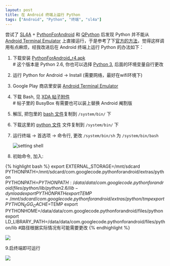 ```yaml
---
layout: post
title: 在 Android 终端上运行 Python
tags: ["Android", "Python", "终端", "sl4a"]
---
```


尝试了 [SL4A](https://code.google.com/p/android-scripting/) + [PythonForAndroid](https://code.google.com/p/python-for-android/) 和 [QPython](http://qpython.com/) 后发现 Python 并不能从 [Android Terminal Emulator](https://play.google.com/store/apps/details?id=jackpal.androidterm) 上直接运行，于是参考了下[官方的方法](https://code.google.com/p/python-for-android/wiki/RunPythonFromShell)，觉得这样调用有点麻烦，经我改进后在 Android 终端上运行 Python 的办法如下：

1. 下载安装 [PythonForAndroid_r4.apk](https://code.google.com/p/python-for-android/downloads/detail?name=PythonForAndroid_r4.apk)  
   \# 这个版本是 Python 2.6, 你也可以选择 [Python 3](https://code.google.com/p/python-for-android/downloads/detail?name=Python3ForAndroid_r6.apk), 后面的环境变量自行更改
2. 运行 Python for Android → Install (需要网络，最好在wifi环境下)
3. Google Play 商店里安装 [Android Terminal Emulator](https://play.google.com/store/apps/details?id=jackpal.androidterm)
4. 下载 Bash, 见 [XDA 帖子附件](http://forum.xda-developers.com/showthread.php?t=977051)  
   \# 帖子里的 BusyBox 有需要也可以装上替换 Android 阉割版
5. 解压, 把包里的 [bash 文件](http://pan.baidu.com/share/link?shareid=2088068197&uk=3103986771)复制到 `/system/bin/` 下
6. 下载这里的 [python 文件](http://pan.baidu.com/share/link?shareid=2088068197&uk=3103986771) 文件复制到 `/system/bin/` 下
7. 运行终端 → 首选项 → 命令行, 更改 `/system/bin/sh` 为 `/system/bin/bash`

    ![setting shell](http://7xqhhm.com1.z0.glb.clouddn.com/images/130619-setting-shell.jpg)   
8. 初始命令, 加入:
        
{% highlight bash %}
export EXTERNAL_STORAGE=/mnt/sdcard
PYTHONPATH=/mnt/sdcard/com.googlecode.pythonforandroid/extras/python
PYTHONPATH=${PYTHONPATH}:/data/data/com.googlecode.pythonforandroid/files/python/lib/python2.6/lib-dynload
export PYTHONPATH
export TEMP=/mnt/sdcard/com.googlecode.pythonforandroid/extras/python/tmpexport PYTHON_EGG_CACHE=$TEMP
export PYTHONHOME=/data/data/com.googlecode.pythonforandroid/files/python
export LD_LIBRARY_PATH=/data/data/com.googlecode.pythonforandroid/files/python/lib
#路径根据实际情况有可能需要更改
{% endhighlight %}

![](http://7xqhhm.com1.z0.glb.clouddn.com/images/130619-export-env.jpg)   
    
9.启终端即可运行<br>
    
![](http://7xqhhm.com1.z0.glb.clouddn.com/images/130619-run.jpg)
